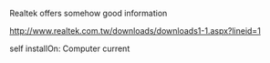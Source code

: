 Realtek offers somehow good information

http://www.realtek.com.tw/downloads/downloads1-1.aspx?lineid=1

self installOn: Computer current